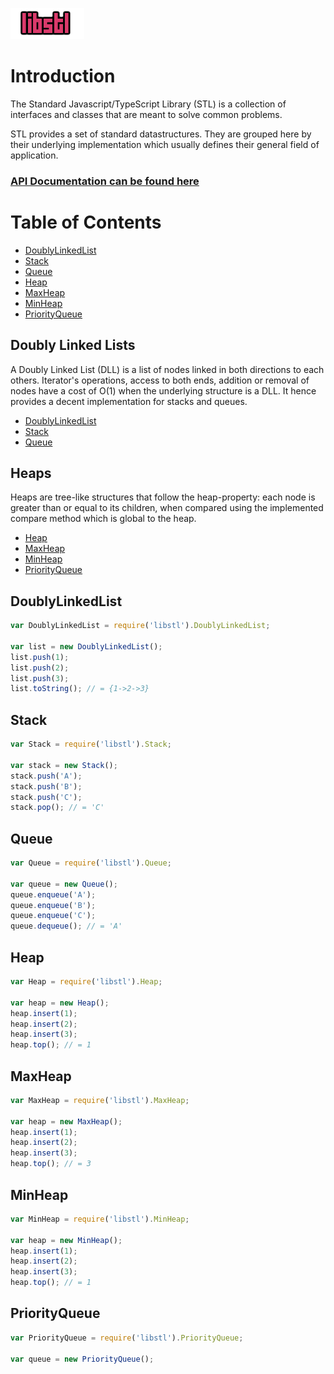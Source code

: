 ![libstl](libstl.png?raw=true "libstl")

# Introduction

The Standard Javascript/TypeScript Library (STL) is a collection of interfaces and classes that are meant to solve common problems.

STL provides a set of standard datastructures. They are grouped here by their underlying implementation which usually defines their general field of application.

### [API Documentation can be found here](http://vovazolotoy.github.io/docs/)

# Table of Contents

* [DoublyLinkedList](#doublylinkedlist)
* [Stack](#stack)
* [Queue](#queue)
* [Heap](#heap)
* [MaxHeap](#maxheap)
* [MinHeap](#minheap)
* [PriorityQueue](#priorityqueue)

## Doubly Linked Lists

A Doubly Linked List (DLL) is a list of nodes linked in both directions to each others. Iterator's operations, access to both ends, addition or removal of nodes have a cost of O(1) when the underlying structure is a DLL. It hence provides a decent implementation for stacks and queues.

* [DoublyLinkedList](#doublylinkedlist)
* [Stack](#stack)
* [Queue](#queue)

## Heaps

Heaps are tree-like structures that follow the heap-property: each node is greater than or equal to its children, when compared using the implemented compare method which is global to the heap.

* [Heap](#Heap)
* [MaxHeap](#MaxHeap)
* [MinHeap](#MinHeap)
* [PriorityQueue](#PriorityQueue)

## DoublyLinkedList
```javascript
var DoublyLinkedList = require('libstl').DoublyLinkedList;

var list = new DoublyLinkedList();
list.push(1);
list.push(2);
list.push(3);
list.toString(); // = {1->2->3}
```

## Stack
```javascript
var Stack = require('libstl').Stack;

var stack = new Stack();
stack.push('A');
stack.push('B');
stack.push('C');
stack.pop(); // = 'C'
```

## Queue
```javascript
var Queue = require('libstl').Queue;

var queue = new Queue();
queue.enqueue('A');
queue.enqueue('B');
queue.enqueue('C');
queue.dequeue(); // = 'A'
```

## Heap
```javascript
var Heap = require('libstl').Heap;

var heap = new Heap();
heap.insert(1);
heap.insert(2);
heap.insert(3);
heap.top(); // = 1
```

## MaxHeap
```javascript
var MaxHeap = require('libstl').MaxHeap;

var heap = new MaxHeap();
heap.insert(1);
heap.insert(2);
heap.insert(3);
heap.top(); // = 3
```

## MinHeap
```javascript
var MinHeap = require('libstl').MinHeap;

var heap = new MinHeap();
heap.insert(1);
heap.insert(2);
heap.insert(3);
heap.top(); // = 1
```

## PriorityQueue
```javascript
var PriorityQueue = require('libstl').PriorityQueue;

var queue = new PriorityQueue();
```
